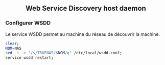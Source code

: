## <p align='center'> Web Service Discovery host daemon </p>

### Configurer WSDD
Le service WSDD permet au machine du réseau de découvrir la machine.
```bash
clear;
NOM=NAS
sed -i -e "/s/TRUENAS/$NOM/g" /etc/local/wsdd.conf;
service wsdd restart;
```
